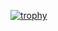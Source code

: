 [![trophy](https://github-profile-trophy.vercel.app/?username=TaikiHoshika&theme=onedark&column=7)](https://github.com/ryo-ma/github-profile-trophy)
